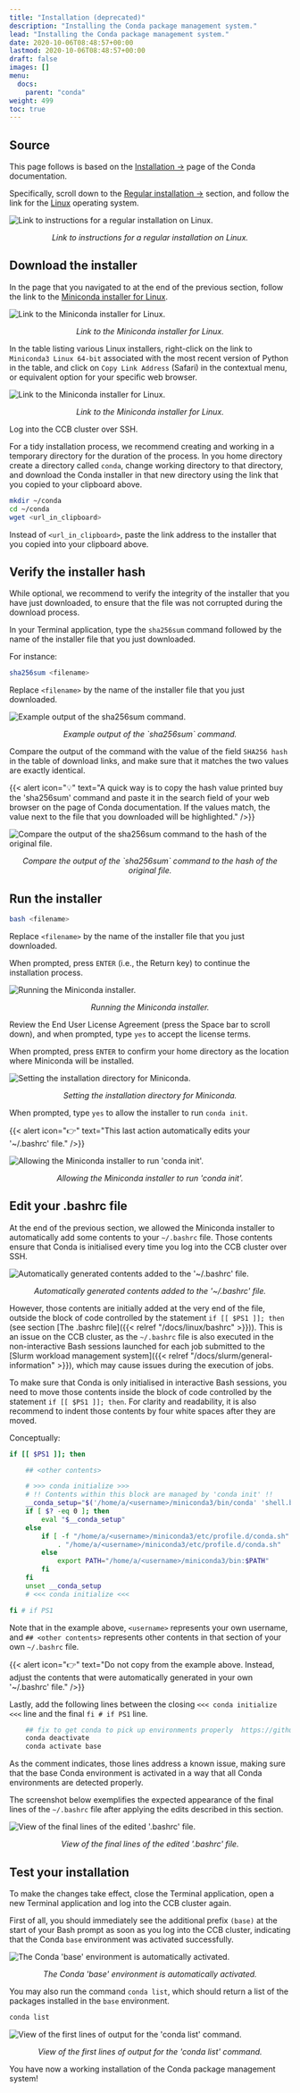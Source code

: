 ```yaml
---
title: "Installation (deprecated)"
description: "Installing the Conda package management system."
lead: "Installing the Conda package management system."
date: 2020-10-06T08:48:57+00:00
lastmod: 2020-10-06T08:48:57+00:00
draft: false
images: []
menu:
  docs:
    parent: "conda"
weight: 499
toc: true
---
```


## Source

This page follows is based on the [Installation →][conda-installation] page of the
Conda documentation.

Specifically, scroll down to the [Regular installation →][conda-regular-installation]
section, and follow the link for the [Linux][conda-regular-installation-linux] operating
system.

![Link to instructions for a regular installation on Linux.](regular-installation-linux.png)

<p align='center'><i>Link to instructions for a regular installation on Linux.</i></p>

## Download the installer

In the page that you navigated to at the end of the previous section,
follow the link to the [Miniconda installer for Linux][miniconda-installer-for-linux].

![Link to the Miniconda installer for Linux.](miniconda-installer-for-linux.png)

<p align='center'><i>Link to the Miniconda installer for Linux.</i></p>

In the table listing various Linux installers, right-click on the link to
`Miniconda3 Linux 64-bit` associated with the most recent version of Python
in the table, and click on `Copy Link Address` (Safari) in the contextual menu,
or equivalent option for your specific web browser.

![Link to the Miniconda installer for Linux.](miniconda-installer-python39.png)

<p align='center'><i>Link to the Miniconda installer for Linux.</i></p>

Log into the CCB cluster over SSH.

For a tidy installation process, we recommend creating and working in a
temporary directory for the duration of the process.
In you home directory create a directory called `conda`, change working directory
to that directory, and download the Conda installer in that new directory using the
link that you copied to your clipboard above.

```bash
mkdir ~/conda
cd ~/conda
wget <url_in_clipboard>
```

Instead of `<url_in_clipboard>`, paste the link address to the installer that you copied
into your clipboard above.

## Verify the installer hash

While optional, we recommend to verify the integrity of the installer that you have just
downloaded, to ensure that the file was not corrupted during the download process.

In your Terminal application, type the `sha256sum` command followed by the name of the
installer file that you just downloaded.

For instance:

```bash
sha256sum <filename>
```

Replace `<filename>` by the name of the installer file that you just downloaded.

![Example output of the `sha256sum` command.](sha256sum-installer.png)

<p align='center'><i>Example output of the `sha256sum` command.</i></p>

Compare the output of the command with the value of the field `SHA256 hash` in the table
of download links, and make sure that it matches the two values are exactly identical.

{{< alert icon="💡" text="A quick way is to copy the hash value printed buy the 'sha256sum' command and paste it in the search field of your web browser on the page of Conda documentation. If the values match, the value next to the file that you downloaded will be highlighted." />}}

![Compare the output of the `sha256sum` command to the hash of the original file.](sha256-compare.png)

<p align='center'><i>Compare the output of the `sha256sum` command to the hash of the original file.</i></p>

## Run the installer

```bash
bash <filename>
```

Replace `<filename>` by the name of the installer file that you just downloaded.

When prompted, press `ENTER` (i.e., the Return key) to continue the installation process.

![Running the Miniconda installer.](miniconda-installer-run.png)

<p align='center'><i>Running the Miniconda installer.</i></p>

Review the End User License Agreement (press the Space bar to scroll down), and
when prompted, type `yes` to accept the license terms.

When prompted, press `ENTER` to confirm your home directory as the location where
Miniconda will be installed.

![Setting the installation directory for Miniconda.](miniconda-directory.png)

<p align='center'><i>Setting the installation directory for Miniconda.</i></p>

When prompted, type `yes` to allow the installer to run `conda init`.

{{< alert icon="👉" text="This last action automatically edits your '~/.bashrc' file." />}}

![Allowing the Miniconda installer to run 'conda init'.](miniconda-init.png)

<p align='center'><i>Allowing the Miniconda installer to run 'conda init'.</i></p>

## Edit your .bashrc file

At the end of the previous section, we allowed the Miniconda installer to automatically
add some contents to your `~/.bashrc` file.
Those contents ensure that Conda is initialised every time you log into the CCB cluster
over SSH.

![Automatically generated contents added to the '~/.bashrc' file.](bashrc-conda-init.png)

<p align='center'><i>Automatically generated contents added to the '~/.bashrc' file.</i></p>

However, those contents are initially added at the very end of the file, outside the
block of code controlled by the statement `if [[ $PS1 ]]; then`
(see section [The .bashrc file]({{< relref "/docs/linux/bashrc" >}})).
This is an issue on the CCB cluster, as the `~/.bashrc` file is also executed in the
non-interactive Bash sessions launched for each job submitted to the
[Slurm workload management system]({{< relref "/docs/slurm/general-information" >}}),
which may cause issues during the execution of jobs.

To make sure that Conda is only initialised in interactive Bash sessions, you need to move
those contents inside the block of code controlled by the statement `if [[ $PS1 ]]; then`.
For clarity and readability, it is also recommend to indent those contents by four white
spaces after they are moved.

Conceptually:

```bash
if [[ $PS1 ]]; then

    ## <other contents>

    # >>> conda initialize >>>
    # !! Contents within this block are managed by 'conda init' !!
    __conda_setup="$('/home/a/<username>/miniconda3/bin/conda' 'shell.bash' 'hook' 2> /dev/null)"
    if [ $? -eq 0 ]; then
        eval "$__conda_setup"
    else
        if [ -f "/home/a/<username>/miniconda3/etc/profile.d/conda.sh" ]; then
            . "/home/a/<username>/miniconda3/etc/profile.d/conda.sh"
        else
            export PATH="/home/a/<username>/miniconda3/bin:$PATH"
        fi
    fi
    unset __conda_setup
    # <<< conda initialize <<<

fi # if PS1
```

Note that in the example above, `<username>` represents your own username, and
`## <other contents>` represents other contents in that section of your own `~/.bashrc` file.

{{< alert icon="👉" text="Do not copy from the example above. Instead, adjust the contents that were automatically generated in your own '~/.bashrc' file." />}}

Lastly, add the following lines between the closing `<<< conda initialize <<<` line and the final
`fi # if PS1` line.

```bash
    ## fix to get conda to pick up environments properly  https://github.com/conda/conda/issues/9392
    conda deactivate
    conda activate base
```

As the comment indicates, those lines address a known issue, making sure that the base Conda
environment is activated in a way that all Conda environments are detected properly.

The screenshot below exemplifies the expected appearance of the final lines of the `~/.bashrc`
file after applying the edits described in this section.

![View of the final lines of the edited '.bashrc' file.](bashrc-edited.png)

<p align='center'><i>View of the final lines of the edited '.bashrc' file.</i></p>

## Test your installation

To make the changes take effect, close the Terminal application, open a new Terminal
application and log into the CCB cluster again.

First of all, you should immediately see the additional prefix `(base)` at the
start of your Bash prompt as soon as you log into the CCB cluster, indicating
that the Conda `base` environment was activated successfully.

![The Conda 'base' environment is automatically activated.](ssh-login-base.png)

<p align='center'><i>The Conda 'base' environment is automatically activated.</i></p>

You may also run the command `conda list`, which should return a list of the packages
installed in the `base` environment.

```bash
conda list
```

![View of the first lines of output for the 'conda list' command.](conda-list.png)

<p align='center'><i>View of the first lines of output for the 'conda list' command.</i></p>

You have now a working installation of the Conda package management system!

<!-- Link definitions -->

[conda-installation]: https://docs.conda.io/projects/conda/en/latest/user-guide/install/index.html
[conda-regular-installation]: https://docs.conda.io/projects/conda/en/latest/user-guide/install/index.html#regular-installation
[conda-regular-installation-linux]: https://docs.conda.io/projects/conda/en/latest/user-guide/install/linux.html#install-linux-silent
[miniconda-installer-for-linux]: https://docs.conda.io/en/latest/miniconda.html#linux-installers
